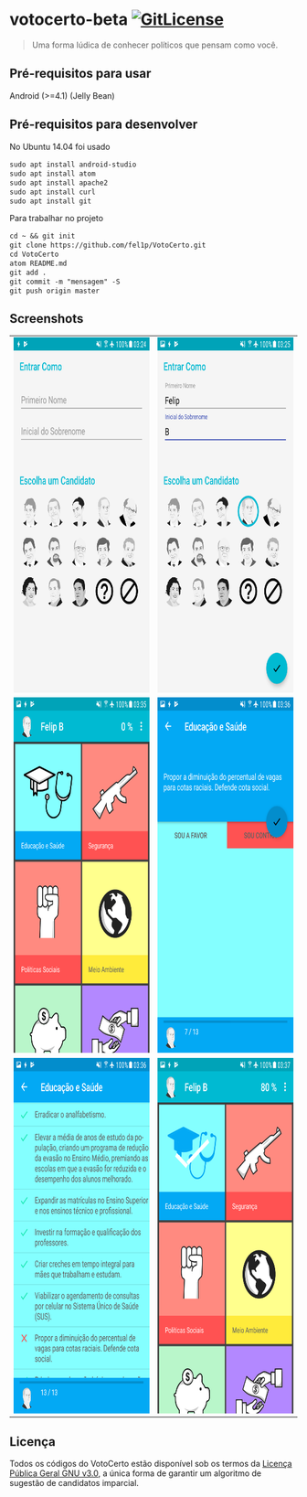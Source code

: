 # votocerto-beta [![GitLicense](https://gitlicense.com/badge/fel1p/VotoCerto)](https://gitlicense.com/license/fel1p/VotoCerto)
> Uma forma lúdica de conhecer políticos que pensam como você.

## Pré-requisitos para usar

Android (>=4.1) (Jelly Bean)

## Pré-requisitos para desenvolver

No Ubuntu 14.04 foi usado
```
sudo apt install android-studio
sudo apt install atom
sudo apt install apache2
sudo apt install curl
sudo apt install git
```
Para trabalhar no projeto
```
cd ~ && git init
git clone https://github.com/fel1p/VotoCerto.git
cd VotoCerto
atom README.md
git add .
git commit -m "mensagem" -S
git push origin master
```

## Screenshots
<table>
  <tr>
    <td align="left"><img src="/screenshots/Screenshot_1.png" width="350" height="622"/></td>
    <td align="right"><img src="/screenshots/Screenshot_2.png" width="350" height="622"/></td>
  </tr>
  <tr>
    <td align="left"><img src="/screenshots/Screenshot_3.png" width="350" height="622"/></td>
    <td align="right"><img src="/screenshots/Screenshot_4.png" width="350" height="622"/></td>
  </tr>
  <tr>
    <td align="left"><img src="/screenshots/Screenshot_5.png" width="350" height="622"/></td>
    <td align="right"><img src="/screenshots/Screenshot_6.png" width="350" height="622"/></td>
  </tr>
</table>

## Licença

Todos os códigos do VotoCerto estão disponível sob os termos da <a href="LICENSE">Licença Pública Geral GNU v3.0</a>,
a única forma de garantir um algoritmo de sugestão de candidatos imparcial.
